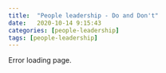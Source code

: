 ```yaml
---
title:  "People leadership - Do and Don't"
date:   2020-10-14 9:15:43
categories: [people-leadership]
tags: [people-leadership]	
---
```

Error loading page.